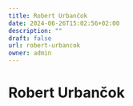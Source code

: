 ```yaml
---
title: Robert Urbančok
date: 2024-06-26T15:02:56+02:00
description: ""
draft: false
url: robert-urbancok
owner: admin
---
```

# Robert Urbančok
<!-- SECTION BREAK -->
